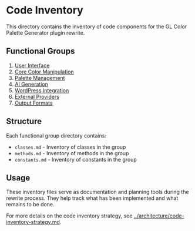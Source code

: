 # Code Inventory

This directory contains the inventory of code components for the GL Color Palette Generator plugin rewrite.

## Functional Groups

1. [User Interface](./user-interface/)
2. [Core Color Manipulation](./core-color-manipulation/)
3. [Palette Management](./palette-management/)
4. [AI Generation](./ai-generation/)
5. [WordPress Integration](./wordpress-integration/)
6. [External Providers](./external-providers/)
7. [Output Formats](./output-formats/)

## Structure

Each functional group directory contains:

- `classes.md` - Inventory of classes in the group
- `methods.md` - Inventory of methods in the group
- `constants.md` - Inventory of constants in the group

## Usage

These inventory files serve as documentation and planning tools during the rewrite process. They help track what has been implemented and what remains to be done.

For more details on the code inventory strategy, see [../architecture/code-inventory-strategy.md](../architecture/code-inventory-strategy.md).
